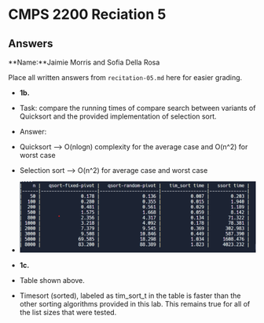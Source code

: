 # CMPS 2200 Reciation 5
## Answers

**Name:**Jaimie Morris and Sofia Della Rosa


Place all written answers from `recitation-05.md` here for easier grading.







- **1b.**
- Task: compare the running times of compare search between variants of Quicksort and the provided implementation of selection sort.

- Answer: 

- Quicksort --> O(nlogn) complexity for the average case and O(n^2) for worst case
- Selection sort --> O(n^2) for average case and worst case 
- ![image](image.png)


- **1c.**
- Table shown above.
- Timesort (sorted), labeled as tim_sort_t in the table is faster than the other sorting algorithms provided in this lab. This remains true for all of the list sizes that were tested. 